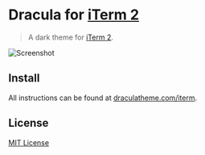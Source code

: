 # Dracula for [iTerm 2](http://iterm2.com)

> A dark theme for [iTerm 2](http://iterm2.com).

![Screenshot](https://draculatheme.com/assets/img/screenshots/iterm.png)

## Install

All instructions can be found at [draculatheme.com/iterm](https://draculatheme.com/iterm).

## License

[MIT License](./LICENSE)
